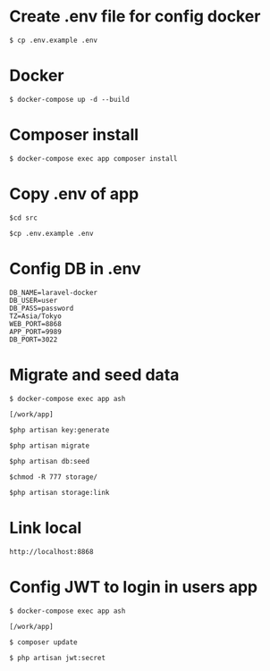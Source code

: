 # Create .env file for config docker
```
$ cp .env.example .env
```
# Docker
```
$ docker-compose up -d --build

```

# Composer install
```
$ docker-compose exec app composer install

```
# Copy .env of app
```
$cd src

$cp .env.example .env

```
# Config DB in .env 
```
DB_NAME=laravel-docker
DB_USER=user
DB_PASS=password
TZ=Asia/Tokyo
WEB_PORT=8868
APP_PORT=9989
DB_PORT=3022

```

# Migrate and seed data
```
$ docker-compose exec app ash

[/work/app]

$php artisan key:generate

$php artisan migrate

$php artisan db:seed

$chmod -R 777 storage/

$php artisan storage:link

```

# Link local

```
http://localhost:8868

```

# Config JWT to login in users app

```
$ docker-compose exec app ash

[/work/app]

$ composer update

$ php artisan jwt:secret

```
